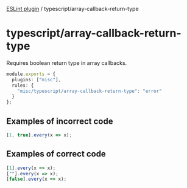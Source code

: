 [ESLint plugin](https://ilyub.github.io/eslint-plugin/) / typescript/array-callback-return-type

# typescript/array-callback-return-type

Requires boolean return type in array callbacks.

```ts
module.exports = {
  plugins: ["misc"],
  rules: {
    "misc/typescript/array-callback-return-type": "error"
  }
};
```

## Examples of incorrect code

```ts
[1, true].every(x => x);
```

## Examples of correct code

```ts
[1].every(x => x);
[""].every(x => x);
[false].every(x => x);
```